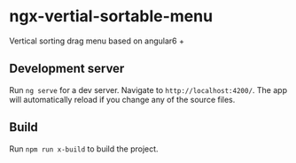 # ngx-vertial-sortable-menu

Vertical sorting drag menu based on angular6 +

## Development server

Run `ng serve` for a dev server. Navigate to `http://localhost:4200/`.
The app will automatically reload if you change any of the source files.

## Build

Run `npm run x-build` to build the project.
